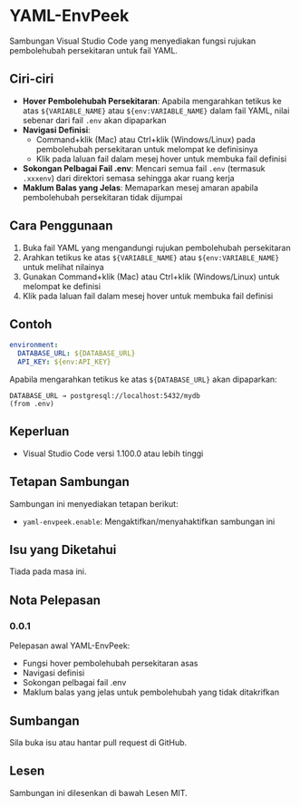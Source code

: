 # YAML-EnvPeek

Sambungan Visual Studio Code yang menyediakan fungsi rujukan pembolehubah persekitaran untuk fail YAML.

## Ciri-ciri

- **Hover Pembolehubah Persekitaran**: Apabila mengarahkan tetikus ke atas `${VARIABLE_NAME}` atau `${env:VARIABLE_NAME}` dalam fail YAML, nilai sebenar dari fail `.env` akan dipaparkan
- **Navigasi Definisi**: 
  - Command+klik (Mac) atau Ctrl+klik (Windows/Linux) pada pembolehubah persekitaran untuk melompat ke definisinya
  - Klik pada laluan fail dalam mesej hover untuk membuka fail definisi
- **Sokongan Pelbagai Fail .env**: Mencari semua fail `.env` (termasuk `.xxxenv`) dari direktori semasa sehingga akar ruang kerja
- **Maklum Balas yang Jelas**: Memaparkan mesej amaran apabila pembolehubah persekitaran tidak dijumpai

## Cara Penggunaan

1. Buka fail YAML yang mengandungi rujukan pembolehubah persekitaran
2. Arahkan tetikus ke atas `${VARIABLE_NAME}` atau `${env:VARIABLE_NAME}` untuk melihat nilainya
3. Gunakan Command+klik (Mac) atau Ctrl+klik (Windows/Linux) untuk melompat ke definisi
4. Klik pada laluan fail dalam mesej hover untuk membuka fail definisi

## Contoh

```yaml
environment:
  DATABASE_URL: ${DATABASE_URL}
  API_KEY: ${env:API_KEY}
```

Apabila mengarahkan tetikus ke atas `${DATABASE_URL}` akan dipaparkan:
```
DATABASE_URL → postgresql://localhost:5432/mydb
(from .env)
```

## Keperluan

- Visual Studio Code versi 1.100.0 atau lebih tinggi

## Tetapan Sambungan

Sambungan ini menyediakan tetapan berikut:

* `yaml-envpeek.enable`: Mengaktifkan/menyahaktifkan sambungan ini

## Isu yang Diketahui

Tiada pada masa ini.

## Nota Pelepasan

### 0.0.1

Pelepasan awal YAML-EnvPeek:
- Fungsi hover pembolehubah persekitaran asas
- Navigasi definisi
- Sokongan pelbagai fail .env
- Maklum balas yang jelas untuk pembolehubah yang tidak ditakrifkan

## Sumbangan

Sila buka isu atau hantar pull request di GitHub.

## Lesen

Sambungan ini dilesenkan di bawah Lesen MIT. 